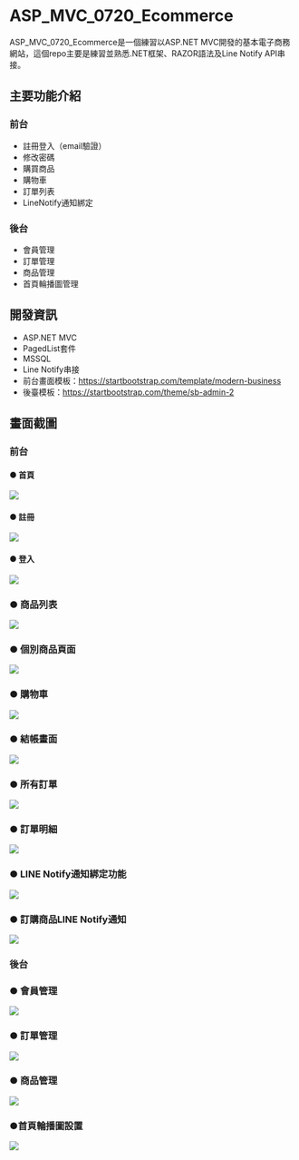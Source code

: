 ASP_MVC_0720_Ecommerce
======

ASP_MVC_0720_Ecommerce是一個練習以ASP.NET MVC開發的基本電子商務網站，這個repo主要是練習並熟悉.NET框架、RAZOR語法及Line Notify API串接。

## 主要功能介紹

### 前台
+ 註冊登入（email驗證）
+ 修改密碼
+ 購買商品
+ 購物車
+ 訂單列表
+ LineNotify通知綁定

### 後台
+ 會員管理
+ 訂單管理
+ 商品管理
+ 首頁輪播圖管理

## 開發資訊
+ ASP.NET MVC 
+ PagedList套件
+ MSSQL
+ Line Notify串接
+ 前台畫面模板：https://startbootstrap.com/template/modern-business
+ 後臺模板：https://startbootstrap.com/theme/sb-admin-2

## 畫面截圖

### 前台

#### ● 首頁
![](https://i.imgur.com/Y789rjW.png)

#### ● 註冊
![](https://i.imgur.com/gYEXjc1.png)

#### ● 登入
![](https://i.imgur.com/Tgnl8lW.png)

### ● 商品列表
![](https://i.imgur.com/pZEhMzu.png)

### ● 個別商品頁面
![](https://i.imgur.com/pvGGbht.png)

### ● 購物車
![](https://i.imgur.com/ALzlnwz.png)

### ● 結帳畫面
![](https://i.imgur.com/E9PB8Qk.png)

### ● 所有訂單
![](https://i.imgur.com/nXUqOfF.png)

### ● 訂單明細
![](https://i.imgur.com/eDWnEGr.png)

### ● LINE Notify通知綁定功能
![](https://i.imgur.com/TlpGp66.png)

### ● 訂購商品LINE Notify通知
![](https://i.imgur.com/rIMINzC.png)

### 後台

### ● 會員管理
![](https://i.imgur.com/jYqCmW9.png)

### ● 訂單管理
![](https://i.imgur.com/WT3vtLV.png)

### ● 商品管理
![](https://i.imgur.com/28jE9Vp.png)

### ●首頁輪播圖設置
![](https://i.imgur.com/hJdWW0V.png)


